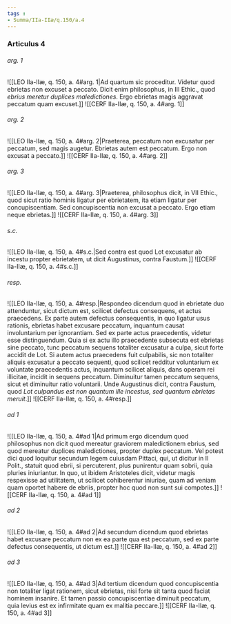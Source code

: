 ```yaml
---
tags : 
- Summa/IIa-IIæ/q.150/a.4
---
```


### Articulus 4

###### arg. 1
![[LEO IIa-IIæ, q. 150, a. 4#arg. 1|Ad quartum sic proceditur. Videtur quod ebrietas non excuset a peccato. Dicit enim philosophus, in III Ethic., quod *ebrius meretur duplices maledictiones*. Ergo ebrietas magis aggravat peccatum quam excuset.]]
![[CERF IIa-IIæ, q. 150, a. 4#arg. 1]]

###### arg. 2
![[LEO IIa-IIæ, q. 150, a. 4#arg. 2|Praeterea, peccatum non excusatur per peccatum, sed magis augetur. Ebrietas autem est peccatum. Ergo non excusat a peccato.]]
![[CERF IIa-IIæ, q. 150, a. 4#arg. 2]]

###### arg. 3
![[LEO IIa-IIæ, q. 150, a. 4#arg. 3|Praeterea, philosophus dicit, in VII Ethic., quod sicut ratio hominis ligatur per ebrietatem, ita etiam ligatur per concupiscentiam. Sed concupiscentia non excusat a peccato. Ergo etiam neque ebrietas.]]
![[CERF IIa-IIæ, q. 150, a. 4#arg. 3]]

###### s.c.
![[LEO IIa-IIæ, q. 150, a. 4#s.c.|Sed contra est quod Lot excusatur ab incestu propter ebrietatem, ut dicit Augustinus, contra Faustum.]]
![[CERF IIa-IIæ, q. 150, a. 4#s.c.]]

###### resp.
![[LEO IIa-IIæ, q. 150, a. 4#resp.|Respondeo dicendum quod in ebrietate duo attenduntur, sicut dictum est, scilicet defectus consequens, et actus praecedens. Ex parte autem defectus consequentis, in quo ligatur usus rationis, ebrietas habet excusare peccatum, inquantum causat involuntarium per ignorantiam. Sed ex parte actus praecedentis, videtur esse distinguendum. Quia si ex actu illo praecedente subsecuta est ebrietas sine peccato, tunc peccatum sequens totaliter excusatur a culpa, sicut forte accidit de Lot. Si autem actus praecedens fuit culpabilis, sic non totaliter aliquis excusatur a peccato sequenti, quod scilicet redditur voluntarium ex voluntate praecedentis actus, inquantum scilicet aliquis, dans operam rei illicitae, incidit in sequens peccatum. Diminuitur tamen peccatum sequens, sicut et diminuitur ratio voluntarii. Unde Augustinus dicit, contra Faustum, quod *Lot culpandus est non quantum ille incestus, sed quantum ebrietas meruit*.]]
![[CERF IIa-IIæ, q. 150, a. 4#resp.]]

###### ad 1
![[LEO IIa-IIæ, q. 150, a. 4#ad 1|Ad primum ergo dicendum quod philosophus non dicit quod mereatur graviorem maledictionem ebrius, sed quod mereatur duplices maledictiones, propter duplex peccatum. Vel potest dici quod loquitur secundum legem cuiusdam Pittaci, qui, ut dicitur in II Polit., statuit quod ebrii, si percuterent, plus punirentur quam sobrii, quia pluries iniuriantur. In quo, ut ibidem Aristoteles dicit, videtur magis respexisse ad utilitatem, ut scilicet cohiberentur iniuriae, quam ad veniam quam oportet habere de ebriis, propter hoc quod non sunt sui compotes.]]
![[CERF IIa-IIæ, q. 150, a. 4#ad 1]]

###### ad 2
![[LEO IIa-IIæ, q. 150, a. 4#ad 2|Ad secundum dicendum quod ebrietas habet excusare peccatum non ex ea parte qua est peccatum, sed ex parte defectus consequentis, ut dictum est.]]
![[CERF IIa-IIæ, q. 150, a. 4#ad 2]]

###### ad 3
![[LEO IIa-IIæ, q. 150, a. 4#ad 3|Ad tertium dicendum quod concupiscentia non totaliter ligat rationem, sicut ebrietas, nisi forte sit tanta quod faciat hominem insanire. Et tamen passio concupiscentiae diminuit peccatum, quia levius est ex infirmitate quam ex malitia peccare.]]
![[CERF IIa-IIæ, q. 150, a. 4#ad 3]]

